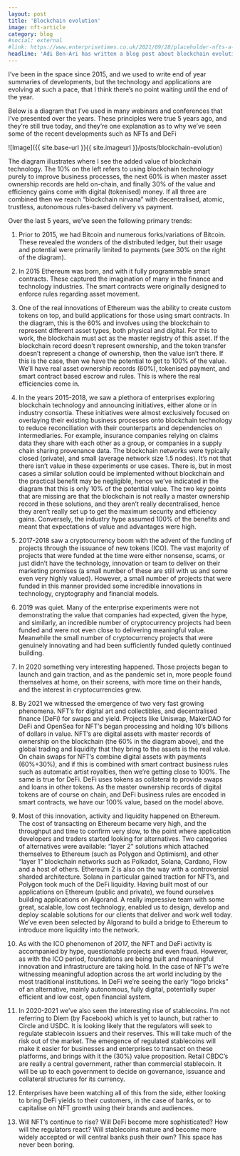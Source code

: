```yaml
---
layout: post
title: 'Blockchain evolution'
image: nft-article
category: blog
#social: external
#link: https://www.enterprisetimes.co.uk/2021/09/28/placeholder-nfts-a-digital-fad-or-a-transformational-technology/
headline: 'Adi Ben-Ari has written a blog post about blockchain evolution.'
---
```


I’ve been in the space since 2015, and we used to write end of year summaries of developments, but the technology and applications are evolving at such a pace, that I think there’s no point waiting until the end of the year.

Below is a diagram that I’ve used in many webinars and conferences that I’ve presented over the years. These principles were true 5 years ago, and they’re still true today, and they’re one explanation as to why we’ve seen some of the recent developments such as NFTs and DeFi

![Image]({{ site.base-url }}{{ site.imageurl }}/posts/blockchain-evolution)	

The diagram illustrates where I see the added value of blockchain technology. The 10% on the left refers to using blockchain technology purely to improve business processes, the next 60% is when master asset ownership records are held on-chain, and finally 30% of the value and efficiency gains come with digital (tokenised) money. If all three are combined then we reach “blockchain nirvana” with decentralised, atomic, trustless, autonomous rules-based delivery vs payment.

Over the last 5 years, we’ve seen the following primary trends:

1.	Prior to 2015, we had Bitcoin and numerous forks/variations of Bitcoin. These revealed the wonders of the distributed ledger, but their usage and potential were primarily limited to payments (see 30% on the right of the diagram).
  
2.	In 2015 Ethereum was born, and with it fully programmable smart contracts. These captured the imagination of many in the finance and technology industries. The smart contracts were originally designed to enforce rules regarding asset movement.  

3.	One of the real innovations of Ethereum was the ability to create custom tokens on top, and build applications for those using smart contracts. In the diagram, this is the 60% and involves using the blockchain to represent different asset types, both physical and digital. For this to work, the blockchain must act as the master registry of this asset. If the blockchain record doesn’t represent ownership, and the token transfer doesn’t represent a change of ownership, then the value isn’t there. If this is the case, then we have the potential to get to 100% of the value. We’ll have real asset ownership records (60%), tokenised payment, and smart contract based escrow and rules. This is where the real efficiencies come in.  

4.	In the years 2015-2018, we saw a plethora of enterprises exploring blockchain technology and announcing initiatives, either alone or in industry consortia. These initiatives were almost exclusively focused on overlaying their existing business processes onto blockchain technology to reduce reconciliation with their counterparts and dependencies on intermediaries. For example, insurance companies relying on claims data they share with each other as a group, or companies in a supply chain sharing provenance data. The blockchain networks were typically closed (private), and small (average network size 1.5 nodes). It’s not that there isn’t value in these experiments or use cases. There is, but in most cases a similar solution could be implemented without blockchain and the practical benefit may be negligible, hence we’ve indicated in the diagram that this is only 10% of the potential value. The two key points that are missing are that the blockchain is not really a master ownership record in these solutions, and they aren’t really decentralised, hence they aren’t really set up to get the maximum security and efficiency gains. Conversely, the industry hype assumed 100% of the benefits and meant that expectations of value and advantages were high.  

5.	2017-2018 saw a cryptocurrency boom with the advent of the funding of projects through the issuance of new tokens (ICO). The vast majority of projects that were funded at the time were either nonsense, scams, or just didn’t have the technology, innovation or team to deliver on their marketing promises (a small number of these are still with us and some even very highly valued). However, a small number of projects that were funded in this manner provided some incredible innovations in technology, cryptography and financial models.  

6.	2019 was quiet. Many of the enterprise experiments were not demonstrating the value that companies had expected, given the hype, and similarly, an incredible number of cryptocurrency projects had been funded and were not even close to delivering meaningful value. Meanwhile the small number of cryptocurrency projects that were genuinely innovating and had been sufficiently funded quietly continued building.  

7.	In 2020 something very interesting happened. Those projects began to launch and gain traction, and as the pandemic set in, more people found themselves at home, on their screens, with more time on their hands, and the interest in cryptocurrencies grew.  

8.	By 2021 we witnessed the emergence of two very fast growing phenomena. NFT’s for digital art and collectibles, and decentralised finance (DeFi) for swaps and yield. Projects like Uniswap, MakerDAO for DeFi and OpenSea for NFT’s began processing and holding 10’s billions of dollars in value. NFT’s are digital assets with master records of ownership on the blockchain (the 60% in the diagram above), and the global trading and liquidity that they bring to the assets is the real value. On chain swaps for NFT’s combine digital assets with payments (60%+30%), and if this is combined with smart contract business rules such as automatic artist royalties, then we’re getting close to 100%. The same is true for DeFi. DeFi uses tokens as collateral to provide swaps and loans in other tokens. As the master ownership records of digital tokens are of course on chain, and DeFi business rules are encoded in smart contracts, we have our 100% value, based on the model above.

9.	Most of this innovation, activity and liquidity happened on Ethereum. The cost of transacting on Ethereum became very high, and the throughput and time to confirm very slow, to the point where application developers and traders started looking for alternatives. Two categories of alternatives were available: “layer 2” solutions which attached themselves to Ethereum (such as Polygon and Optimism), and other “layer 1” blockchain networks such as Polkadot, Solana, Cardano, Flow and a host of others. Ethereum 2 is also on the way with a controversial sharded architecture. Solana in particular gained traction for NFT’s, and Polygon took much of the DeFi liquidity. Having built most of our applications on Ethereum (public and private), we found ourselves building applications on Algorand. A really impressive team with some great, scalable, low cost technology, enabled us to design, develop and deploy scalable solutions for our clients that deliver and work well today. We’ve even been selected by Algorand to build a bridge to Ethereum to introduce more liquidity into the network.  

10.	As with the ICO phenomenon of 2017, the NFT and DeFi activity is accompanied by hype, questionable projects and even fraud. However, as with the ICO period, foundations are being built and meaningful innovation and infrastructure are taking hold. In the case of NFT’s we’re witnessing meaningful adoption across the art world including by the most traditional institutions. In DeFi we’re seeing the early “logo bricks” of an alternative, mainly autonomous, fully digital, potentially super efficient and low cost, open financial system.  

11.	In 2020-2021 we’ve also seen the interesting rise of stablecoins. I’m not referring to Diem (by Facebook) which is yet to launch, but rather to Circle and USDC. It is looking likely that the regulators will seek to regulate stablecoin issuers and their reserves. This will take much of the risk out of the market. The emergence of regulated stablecoins will make it easier for businesses and enterprises to transact on these platforms, and brings with it the (30%) value proposition. Retail CBDC’s are really a central government, rather than commercial stablecoin. It will be up to each government to decide on governance, issuance and collateral structures for its currency.  

12.	Enterprises have been watching all of this from the side, either looking to bring DeFi yields to their customers, in the case of banks, or to capitalise on NFT growth using their brands and audiences.  

13.	Will NFT’s continue to rise? Will DeFi become more sophisticated? How will the regulators react? Will stablecoins mature and become more widely accepted or will central banks push their own? This space has never been boring. 
